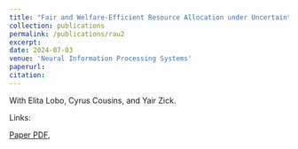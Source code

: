 ```yaml
---
title: "Fair and Welfare-Efficient Resource Allocation under Uncertainty"
collection: publications
permalink: /publications/rau2
excerpt: 
date: 2024-07-03
venue: 'Neural Information Processing Systems'
paperurl:
citation:
---
```


With Elita Lobo, Cyrus Cousins, and Yair Zick.

Links:

<a href='https://justinpayan.github.io/files/RAU2.pdf'>Paper PDF</a>,





